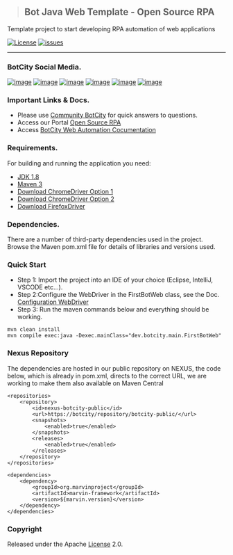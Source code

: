 > ## Bot Java Web Template - Open Source RPA
Template project to start developing RPA automation of web applications

[![License](http://img.shields.io/:license-apache-blue.svg)](http://www.apache.org/licenses/LICENSE-2.0.html)
[![issues](https://img.shields.io/github/issues/botcity-dev/bot-java-web-template)](https://github.com/botcity-dev/bot-java-web-template/issues)


---
### BotCity Social Media.
[![image](https://img.shields.io/badge/LinkedIn-0077B5?style=for-the-badge&logo=linkedin&logoColor=white)](https://www.linkedin.com/company/botcity/mycompany/)
[![image](https://img.shields.io/badge/YouTube-FF0000?style=for-the-badge&logo=youtube&logoColor=white)](https://www.youtube.com/@botcity-dev)
[![image](https://img.shields.io/badge/Twitter-1DA1F2?style=for-the-badge&logo=twitter&logoColor=white)](https://twitter.com/botcitydev)
[![image](https://img.shields.io/badge/Blogger-FF5722?style=for-the-badge&logo=blogger&logoColor=white)](https://blog.botcity.dev/pt-br/)
[![image](https://img.shields.io/badge/Instagram-E4405F?style=for-the-badge&logo=instagram&logoColor=white)](https://www.instagram.com/botcity_dev/)
[![image](https://img.shields.io/badge/Slack-4A154B?style=for-the-badge&logo=slack&logoColor=white)](https://communitybotcitydev.slack.com/)

### Important Links & Docs.
* Please use [Community BotCity](https://community.botcity.dev/) for quick answers to questions.
* Access our Portal [Open Source RPA](https://www.botcity.dev/)
* Access [BotCity Web Automation Cocumentation](https://documentation.botcity.dev/frameworks/web/)

### Requirements.
For building and running the application you need:
- [JDK 1.8](https://www.oracle.com/java/technologies/downloads/#java8)
- [Maven 3](https://maven.apache.org)
- [Download ChromeDriver Option 1](https://sites.google.com/chromium.org/driver/?pli=1)
- [Download ChromeDriver Option 2](https://chromedriver.storage.googleapis.com/index.html)
- [Download FirefoxDriver](https://github.com/mozilla/geckodriver/releases)

### Dependencies.
There are a number of third-party dependencies used in the project. Browse the Maven pom.xml file for details of libraries and versions used.

### Quick Start
* Step 1: Import the project into an IDE of your choice (Eclipse, IntelliJ, VSCODE etc...).
* Step 2:Configure the WebDriver in the FirstBotWeb class, see the Doc. [Configuration WebDriver](https://documentation.botcity.dev/frameworks/web/configuration/#__tabbed_2_2)
* Step 3: Run the maven commands below and everything should be working.

```
mvn clean install
mvn compile exec:java -Dexec.mainClass="dev.botcity.main.FirstBotWeb"
```

### Nexus Repository
The dependencies are hosted in our public repository on NEXUS, the code below, which is already in pom.xml, directs to the correct URL, we are working to make them also available on Maven Central
```
<repositories>
    <repository>
        <id>nexus-botcity-public</id>
        <url>https://botcity/repository/botcity-public/</url>
        <snapshots>
            <enabled>true</enabled>
        </snapshots>
        <releases>
            <enabled>true</enabled>
        </releases>
    </repository>
</repositories>
    
<dependencies>
    <dependency>
        <groupId>org.marvinproject</groupId>
        <artifactId>marvin-framework</artifactId>
        <version>${marvin.version}</version>
    </dependency>
</dependencies>
```

### Copyright
Released under the Apache [License](https://www.apache.org/licenses/LICENSE-2.0) 2.0.
